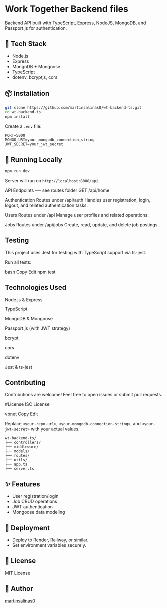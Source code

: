 # Work Together Backend files

Backend API built with TypeScript, Express, NodeJS, MongoDB, and Passport.js for authentication.

## 🚀 Tech Stack

- Node.js
- Express
- MongoDB + Mongoose
- TypeScript
- dotenv, bcryptjs, cors

## 📦 Installation

```bash
git clone https://github.com/martinsalinas0/wt-backend-ts.git
cd wt-backend-ts
npm install
```

Create a `.env` file:

```env
PORT=5000
MONGO_URI=your_mongodb_connection_string
JWT_SECRET=your_jwt_secret
```

## 🧪 Running Locally

```bash
npm run dev
```

Server will run on `http://localhost:8000/api`.

API Endpoints
--- see routes folder
GET /api/home

Authentication
Routes under /api/auth
Handles user registration, login, logout, and related authentication tasks.

Users
Routes under /api
Manage user profiles and related operations.

Jobs
Routes under /api/jobs
Create, read, update, and delete job postings.

## Testing

This project uses Jest for testing with TypeScript support via ts-jest.

Run all tests:

bash
Copy
Edit
npm test

## Technologies Used

Node.js & Express

TypeScript

MongoDB & Mongoose

Passport.js (with JWT strategy)

bcrypt

cors

dotenv

Jest & ts-jest

## Contributing

Contributions are welcome! Feel free to open issues or submit pull requests.

#License
ISC License

vbnet
Copy
Edit

Replace `<your-repo-url>`, `<your-mongodb-connection-string>`, and `<your-jwt-secret>` with your actual values.

```
wt-backend-ts/
├── controllers/
├── middleware/
├── models/
├── routes/
├── utils/
├── app.ts
├── server.ts
```

## ✨ Features

- User registration/login
- Job CRUD operations
- JWT authentication
- Mongoose data modeling

## 🚀 Deployment

- Deploy to Render, Railway, or similar.
- Set environment variables securely.

## 🧾 License

MIT License

## 👤 Author

[martinsalinas0](https://github.com/martinsalinas0)
